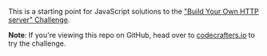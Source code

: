 This is a starting point for JavaScript solutions to the
["Build Your Own HTTP server" Challenge](https://app.codecrafters.io/courses/http-server/overview).

**Note**: If you're viewing this repo on GitHub, head over to
[codecrafters.io](https://codecrafters.io) to try the challenge.


